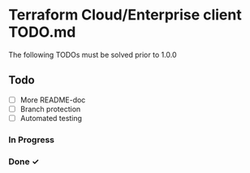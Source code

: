 # Terraform Cloud/Enterprise client TODO.md

The following TODOs must be solved prior to 1.0.0

## Todo

- [ ] More README-doc
- [ ] Branch protection
- [ ] Automated testing

### In Progress

### Done ✓
